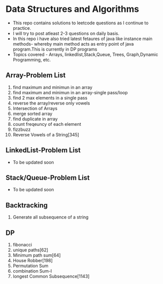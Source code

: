 # Data Structures and Algorithms
 - This repo contains solutions to leetcode questions as I continue to practice.
 - I will try to post  atleast 2-3 questions on daily basis.
 - In this repo i have also tried latest fetaures of java like instance main methods- 
   whereby main method acts as entry point of java program.This is currently in DP programs
 - Topics covered - Arrays, linkedlist,Stack,Queue, Trees, Graph,Dynamic Programming, etc.

## Array-Problem List
1. find maximum and minimun in an array
2. find maximum and minimun in an array-single pass/loop
2. find 2 max elements in a single pass
3. reverse the array/reverse only vowels
4. Intersection of Arrays
5. merge sorted array
6. find duplicate in array
7. count freqeuncy of each element
8. fizzbuzz
9. Reverse Vowels of a String[345]

## LinkedList-Problem List
- To be updated soon

## Stack/Queue-Problem List
- To be updated soon

## Backtracking
1. Generate all subsequence of a string


## DP
1. fibonacci
2. unique paths[62]
3. Minimum path sum[64]
4. House Robber[198]
5. Permutation Sum
6. combination Sum-I
7. longest Common Subsequence[1143]